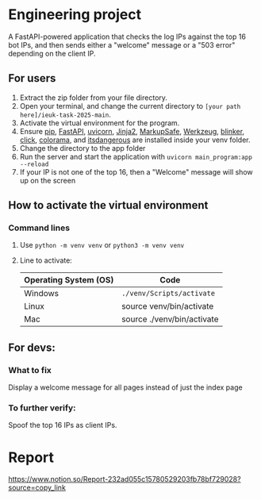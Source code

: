 # Engineering project
A FastAPI-powered application that checks the log IPs against the top 16 bot IPs, and then sends either a "welcome" message or a "503 error" depending on the client IP.

## For users
1. Extract the zip folder from your file directory.
2. Open your terminal, and change the current directory to ``[your path here]/ieuk-task-2025-main``.
3. Activate the virtual environment for the program.
4. Ensure [pip](https://pypi.org/project/pip/), [FastAPI](https://fastapi.tiangolo.com/), [uvicorn](https://pypi.org/project/uvicorn/), [Jinja2](https://pypi.org/project/jinja2/), [MarkupSafe](https://pypi.org/project/markupsafe/), [Werkzeug](https://pypi.org/project/werkzeug/), [blinker](https://pypi.org/project/blinker/), [click](https://pypi.org/project/click/), [colorama](https://pypi.org/project/colorama/), and [itsdangerous](https://pypi.org/project/itsdangerous/) are installed inside your venv folder.
5. Change the directory to the app folder
6. Run the server and start the application with ``uvicorn main_program:app --reload``
7. If your IP is not one of the top 16, then a "Welcome" message will show up on the screen

## How to activate the virtual environment

### Command lines
1. Use ``python -m venv venv`` or ``python3 -m venv venv``
2. Line to activate:

    | Operating System (OS) | Code |
    |-----------------------|------|
    |Windows                |``./venv/Scripts/activate``|
    |Linux                  |source venv/bin/activate|
    |Mac                    |source ./venv/bin/activate|

## For devs:
### What to fix
Display a welcome message for all pages instead of just the index page
### To further verify:
Spoof the top 16 IPs as client IPs.

# Report
https://www.notion.so/Report-232ad055c15780529203fb78bf729028?source=copy_link
